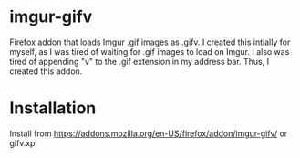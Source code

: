 # imgur-gifv
Firefox addon that loads Imgur .gif images as .gifv.  I created this intially for myself, as I was tired of waiting for .gif
images to load on Imgur.  I also was tired of appending "v" to the .gif extension in my address bar.  Thus, I created this
addon.

# Installation
Install from https://addons.mozilla.org/en-US/firefox/addon/imgur-gifv/ or gifv.xpi
